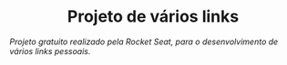 <h1 align="center">Projeto de vários links</h1>
<p><i>Projeto gratuito realizado pela Rocket Seat, para o desenvolvimento de vários links pessoais.</p></i>
